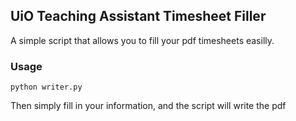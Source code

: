 ## UiO Teaching Assistant Timesheet Filler

A simple script that allows you to fill your pdf timesheets easilly.

### Usage
`python writer.py`

Then simply fill in your information, and the script will write the pdf
